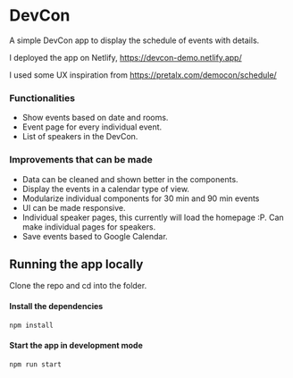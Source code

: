 # DevCon

A simple DevCon app to display the schedule of events with details.

I deployed the app on Netlify, https://devcon-demo.netlify.app/

I used some UX inspiration from https://pretalx.com/democon/schedule/

### Functionalities

- Show events based on date and rooms.
- Event page for every individual event.
- List of speakers in the DevCon.


### Improvements that can be made

- Data can be cleaned and shown better in the components.
- Display the events in a calendar type of view.
- Modularize individual components for 30 min and 90 min events
- UI can be made responsive.
- Individual speaker pages, this currently will load the homepage :P. Can make individual pages for speakers.
- Save events based to Google Calendar.


## Running the app locally

Clone the repo and cd into the folder.

#### Install the dependencies
```bash
npm install
```

#### Start the app in development mode
```bash
npm run start
```
